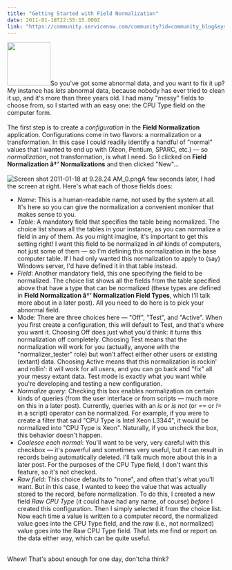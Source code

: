 ```yaml
---
title: "Getting Started with Field Normalization"
date: 2011-01-18T22:55:15.000Z
link: "https://community.servicenow.com/community?id=community_blog&sys_id=09dc6665dbd0dbc01dcaf3231f96198f"
---
```

<p><img __jive_id="4974" alt="" class="jive-image" src="prb_template2.png" style="width: auto; height: 100px;" />So you've got some abnormal data, and you want to fix it up? My instance has <i>lots</i> abnormal data, because nobody has ever tried to clean it up, and it's more than three years old. I had many "messy" fields to choose from, so I started with an easy one: the CPU Type field on the computer form.<br /><br />The first step is to create a <i>configuration</i> in the <b>Field Normalization</b> application. Configurations come in two flavors: a normalization or a transformation. In this case I could readily identify a handful of "normal" values that I wanted to end up with (Xeon, Pentium, SPARC, etc.) — so <i>normalization</i>, not transformation, is what I need. So I clicked on <b>Field Normalization â†’ Normalizations</b> and then clicked "New"…<br /><!--break--><br /><img __jive_id="6848" alt="Screen shot 2011-01-18 at 9.28.24 AM_0.png" class="jive-image" style="width: imagecache/Small/SlightlyLoony/screenshots/Screen shot 2011-01-18 at 9.28.24 AM_0.png; height: auto;" />A few seconds later, I had the screen at right. Here's what each of those fields does:<br /><ul><li><i>Name</i>: This is a human-readable name, not used by the system at all. It's here so you can give the normalization a convenient moniker that makes sense to you.</li><li><i>Table</i>: A mandatory field that specifies the table being normalized. The choice list shows all the tables in your instance, as you can normalize a field in any of them. As you might imagine, it's important to get this setting right! I want this field to be normalized in <i>all</i> kinds of computers, not just some of them — so I'm defining this normalization in the base computer table. If I had only wanted this normalization to apply to (say) Windows server, I'd have defined it in that table instead.</li><li><i>Field</i>: Another mandatory field, this one specifying the field to be normalized. The choice list shows all the fields from the table specified above that have a type that can be normalized (these types are defined in <b>Field Normalization â†’ Normalization Field Types</b>, which I'll talk more about in a later post). All you need to do here is to pick your abnormal field.</li><li>Mode: There are three choices here — "Off", "Test", and "Active". When you first create a configuration, this will default to Test, and that's where you want it. Choosing Off does just what you'd think: it turns this normalization off completely. Choosing Test means that the normalization will work for you (actually, anyone with the "normalizer_tester" role) but won't affect either other users or existing (extant) data. Choosing Active means that this normalization is rockin' and rollin': it will work for all users, and you can go back and "fix" all your messy extant data. Test mode is exactly what you want while you're developing and testing a new configuration.</li><li><i>Normalize query</i>: Checking this box enables normalization on certain kinds of queries (from the user interface or from scripts — much more on this in a later post). Currently, queries with an <i>is</i> or <i>is not</i> (or <i>==</i> or <i>!=</i> in a script) operator can be normalized. For example, if you were to create a filter that said "CPU Type is Intel Xeon L3344", it would be normalized into "CPU Type is Xeon". Naturally, if you uncheck the box, this behavior doesn't happen.</li><li><i>Coalesce each normal</i>: You'll want to be very, very careful with this checkbox — it's powerful and sometimes very useful, but it can result in records being automatically deleted. I'll talk much more about this in a later post. For the purposes of the CPU Type field, I don't want this feature, so it's not checked.</li><li><i>Raw field</i>: This choice defaults to "none", and often that's what you'll want. But in this case, I wanted to keep the value that was actually stored to the record, before normalization. To do this, I created a new field <i>Raw CPU Type</i> (it could have had any name, of course) <i>before</i> I created this configuration. Then I simply selected it from the choice list. Now each time a value is written to a computer record, the normalized value goes into the CPU Type field, and the <i>raw</i> (i.e., not normalized) value goes into the Raw CPU Type field. That lets me find or report on the data either way, which can be quite useful.</li></ul><br />Whew! That's about enough for one day, don'tcha think?</p>